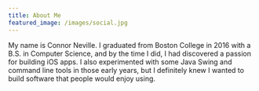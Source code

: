 ```yaml
---
title: About Me
featured_image: /images/social.jpg
---
```


My name is Connor Neville. I graduated from Boston College in 2016 with a B.S. in Computer Science, and by the time I did, I had discovered a passion for building iOS apps. I also experimented with some Java Swing and command line tools in those early years, but I definitely knew I wanted to build software that people would enjoy using. 